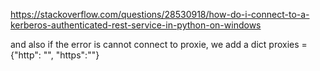 https://stackoverflow.com/questions/28530918/how-do-i-connect-to-a-kerberos-authenticated-rest-service-in-python-on-windows

and also if the error is cannot connect to proxie, we add a dict proxies = {"http": "", "https":""}